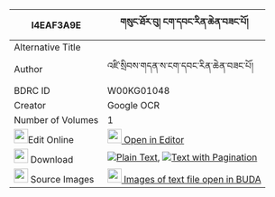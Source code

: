 |I4EAF3A9E|གསུང་ཐོར་བུ། ངག་དབང་རིན་ཆེན་བཟང་པོ། 
| --- | --- 
|Alternative Title |
|Author| འཛི་སྲིབས་གདན་ས་ངག་དབང་རིན་ཆེན་བཟང་པོ།
|BDRC ID | W00KG01048
|Creator | Google OCR
|Number of Volumes| 1
|<img width="25" src="https://img.icons8.com/color/25/000000/edit-property.png">Edit Online| [<img width="25" src="https://avatars.githubusercontent.com/u/45091458?s=200&v=4"> Open in Editor](http://editor.openpecha.org/I4EAF3A9E)
|<img width="25" src="https://img.icons8.com/fluent/48/000000/download-2.png"/>  Download | [![](https://img.icons8.com/color/20/000000/txt.png)Plain Text](https://github.com/Openpecha/I4EAF3A9E/releases/download/v1/sung_torbu_ngawang_rinchen_zan_plain_I4EAF3A9E.zip), [![](https://img.icons8.com/color/20/000000/txt.png)Text with Pagination](https://github.com/Openpecha/I4EAF3A9E/releases/download/v1/sung_torbu_ngawang_rinchen_zan_pages_I4EAF3A9E.zip)
|<img width="25" src="https://img.icons8.com/plasticine/100/000000/pictures-folder.png"/>  Source Images | [<img width="25" src="https://library.bdrc.io/icons/BUDA-small.svg"> Images of text file open in BUDA](https://library.bdrc.io/show/bdr:W00KG01048)